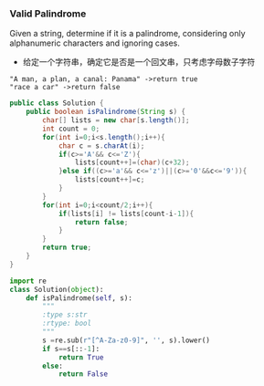 ### Valid Palindrome

Given a string, determine if it is a palindrome, considering only alphanumeric characters and ignoring cases.

* 给定一个字符串，确定它是否是一个回文串，只考虑字母数子字符
```
"A man, a plan, a canal: Panama" ->return true
"race a car" ->return false
```
``` java
public class Solution {
    public boolean isPalindrome(String s) {
        char[] lists = new char[s.length()];
        int count = 0;
        for(int i=0;i<s.length();i++){
            char c = s.charAt(i);
            if(c>='A'&& c<='Z'){
                lists[count++]=(char)(c+32);
            }else if((c>='a'&& c<='z')||(c>='0'&&c<='9')){
                lists[count++]=c;
            }
        }
        for(int i=0;i<count/2;i++){
            if(lists[i] != lists[count-i-1]){
                return false;
            }
        }
        return true;
    }
}
```
``` python
import re
class Solution(object):
    def isPalindrome(self, s):
        """
        :type s:str
        :rtype: bool
        """
        s =re.sub(r"[^A-Za-z0-9]", '', s).lower()
        if s==s[::-1]:
            return True
        else:
            return False
```